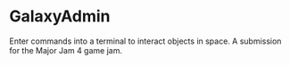 # GalaxyAdmin
Enter commands into a terminal to interact objects in space. A submission for the Major Jam 4 game jam.
